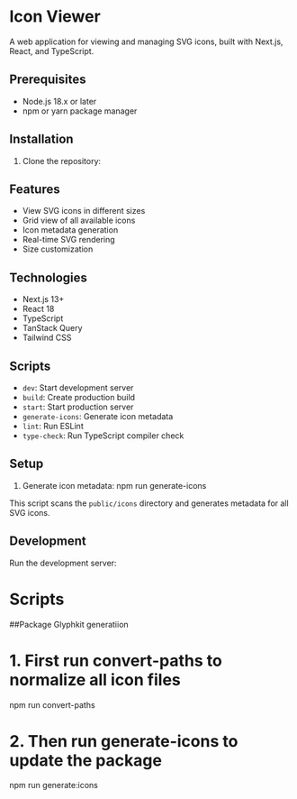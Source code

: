 # Icon Viewer

A web application for viewing and managing SVG icons, built with Next.js, React, and TypeScript.

## Prerequisites

- Node.js 18.x or later
- npm or yarn package manager

## Installation

1. Clone the repository:



## Features

- View SVG icons in different sizes
- Grid view of all available icons
- Icon metadata generation
- Real-time SVG rendering
- Size customization

## Technologies

- Next.js 13+
- React 18
- TypeScript
- TanStack Query
- Tailwind CSS

## Scripts

- `dev`: Start development server
- `build`: Create production build
- `start`: Start production server
- `generate-icons`: Generate icon metadata
- `lint`: Run ESLint
- `type-check`: Run TypeScript compiler check



## Setup

1. Generate icon metadata:
npm run generate-icons

This script scans the `public/icons` directory and generates metadata for all SVG icons.

## Development

Run the development server:



# Scripts
##Package Glyphkit generatiion
# 1. First run convert-paths to normalize all icon files
npm run convert-paths

# 2. Then run generate-icons to update the package
npm run generate:icons